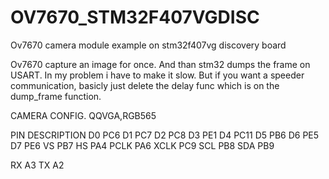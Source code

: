 # OV7670_STM32F407VGDISC
Ov7670 camera module example on stm32f407vg discovery board

Ov7670 capture an image for once. And than stm32 dumps the frame on USART. In my problem i have to make it slow. But if you want a speeder communication, basicly just delete the delay func which is on the dump_frame function.

CAMERA CONFIG.
QQVGA,RGB565

PIN DESCRIPTION
D0 PC6
D1 PC7
D2 PC8
D3 PE1
D4 PC11
D5 PB6
D6 PE5
D7 PE6
VS PB7
HS PA4
PCLK PA6
XCLK PC9
SCL PB8
SDA PB9

RX A3
TX A2
